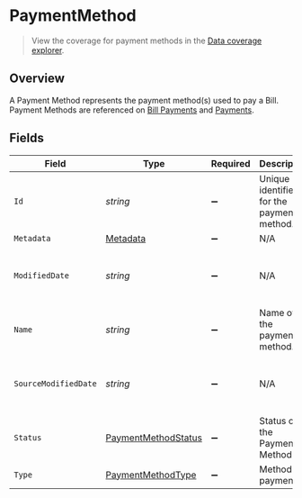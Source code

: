 # PaymentMethod

> View the coverage for payment methods in the <a className="external" href="https://knowledge.codat.io/supported-features/accounting?view=tab-by-data-type&dataType=paymentMethods" target="_blank">Data coverage explorer</a>.

## Overview

A Payment Method represents the payment method(s) used to pay a Bill. Payment Methods are referenced on [Bill Payments](https://docs.codat.io/sync-for-payables-api#/schemas/BillPayment) and [Payments](https://docs.codat.io/sync-for-payables-api#/schemas/Payment).


## Fields

| Field                                                             | Type                                                              | Required                                                          | Description                                                       | Example                                                           |
| ----------------------------------------------------------------- | ----------------------------------------------------------------- | ----------------------------------------------------------------- | ----------------------------------------------------------------- | ----------------------------------------------------------------- |
| `Id`                                                              | *string*                                                          | :heavy_minus_sign:                                                | Unique identifier for the payment method.                         |                                                                   |
| `Metadata`                                                        | [Metadata](../../Models/Shared/Metadata.md)                       | :heavy_minus_sign:                                                | N/A                                                               |                                                                   |
| `ModifiedDate`                                                    | *string*                                                          | :heavy_minus_sign:                                                | N/A                                                               | 2022-10-23 00:00:00 +0000 UTC                                     |
| `Name`                                                            | *string*                                                          | :heavy_minus_sign:                                                | Name of the payment method.                                       |                                                                   |
| `SourceModifiedDate`                                              | *string*                                                          | :heavy_minus_sign:                                                | N/A                                                               | 2022-10-23 00:00:00 +0000 UTC                                     |
| `Status`                                                          | [PaymentMethodStatus](../../Models/Shared/PaymentMethodStatus.md) | :heavy_minus_sign:                                                | Status of the Payment Method.                                     |                                                                   |
| `Type`                                                            | [PaymentMethodType](../../Models/Shared/PaymentMethodType.md)     | :heavy_minus_sign:                                                | Method of payment.                                                |                                                                   |